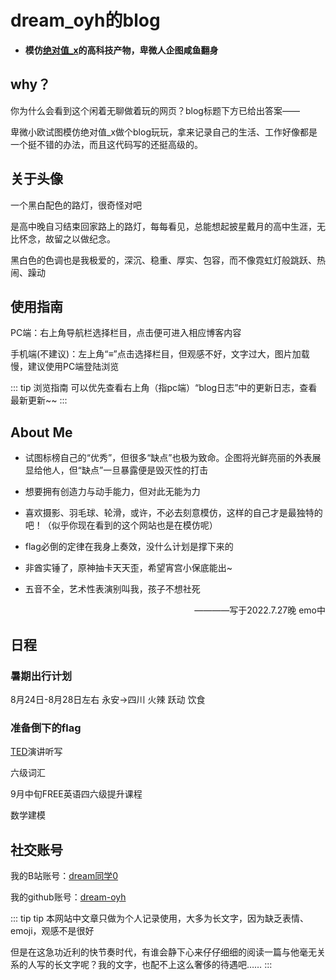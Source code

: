 # dream_oyh的blog

* **模仿[绝对值_x](https://lxl66566.github.io/)的高科技产物，卑微人企图咸鱼翻身**

## why？

你为什么会看到这个闲着无聊做着玩的网页？blog标题下方已给出答案——

卑微小欧试图模仿绝对值_x做个blog玩玩，拿来记录自己的生活、工作好像都是一个挺不错的办法，而且这代码写的还挺高级的。

## 关于头像

一个黑白配色的路灯，很奇怪对吧

是高中晚自习结束回家路上的路灯，每每看见，总能想起披星戴月的高中生涯，无比怀念，故留之以做纪念。

黑白色的色调也是我极爱的，深沉、稳重、厚实、包容，而不像霓虹灯般跳跃、热闹、躁动

## 使用指南

PC端：右上角导航栏选择栏目，点击便可进入相应博客内容

手机端(不建议)：左上角“&equiv;”点击选择栏目，但观感不好，文字过大，图片加载慢，建议使用PC端登陆浏览

::: tip 浏览指南
可以优先查看右上角（指pc端）“blog日志”中的更新日志，查看最新更新~~
:::


## About Me

* 试图标榜自己的“优秀”，但很多“缺点”也极为致命。企图将光鲜亮丽的外表展显给他人，但“缺点”一旦暴露便是毁灭性的打击

* 想要拥有创造力与动手能力，但对此无能为力

* 喜欢摄影、羽毛球、轮滑，或许，不必去刻意模仿，这样的自己才是最独特的吧！（似乎你现在看到的这个网站也是在模仿呢）

* flag必倒的定律在我身上奏效，没什么计划是撑下来的

* 非酋实锤了，原神抽卡天天歪，希望宵宫小保底能出~

* 五音不全，艺术性表演别叫我，孩子不想社死

<div style="text-align: right; ">————写于2022.7.27晚 emo中</div>

## 日程

### 暑期出行计划

8月24日-8月28日左右 永安→四川 火辣 跃动 饮食

### 准备倒下的flag

[TED](https://www.ted.com/)演讲听写

六级词汇

9月中旬FREE英语四六级提升课程

数学建模

## 社交账号

我的B站账号：[dream同学0](https://space.bilibili.com/1901628168?spm_id_from=333.1007.0.0)

我的github账号：[dream-oyh](https://github.com/dream-oyh)

::: tip tip
本网站中文章只做为个人记录使用，大多为长文字，因为缺乏表情、emoji，观感不是很好

但是在这急功近利的快节奏时代，有谁会静下心来仔仔细细的阅读一篇与他毫无关系的人写的长文字呢？我的文字，也配不上这么奢侈的待遇吧……
:::